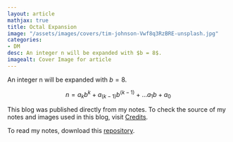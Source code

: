 ```yaml
---
layout: article
mathjax: true
title: Octal Expansion
image: "/assets/images/covers/tim-johnson-Vwf8q3RzBRE-unsplash.jpg"
categories:
- DM
desc: An integer n will be expanded with $b = 8$. 
imagealt: Cover Image for article
---
```


An integer n will be expanded with $b = 8$.




















































































































































































































































































































































































































$$n = {a_k}{b^k} + {a_{(k-1)}}{b^{(k-1)}} + \dots {a_1}{b} + a_0$$





















































































































































































































































































































































































































This blog was published directly from my notes.
To check the source of my notes and images used in this blog, visit <a href="/credits.html" target="_blank">Credits</a>.

To read my notes, download this <a href="https://github.com/bovem/CS" target="blank">repository</a>.